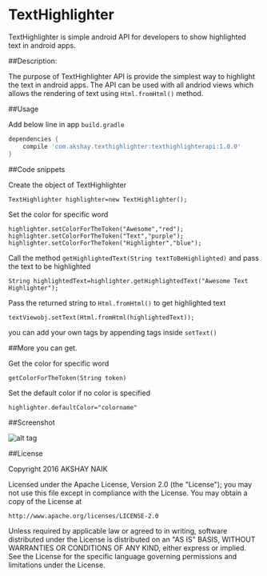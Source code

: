 # TextHighlighter 

TextHighlighter is simple android API for developers to show highlighted text in android apps.

##Description:

The purpose of TextHighlighter API is provide the simplest way to highlight the text in android apps.
The API can be used with all andriod views which allows the rendering of text using ```Html.fromHtml()``` method.

##Usage

Add below line in app ```build.gradle```

 
```gradle
dependencies {
	compile 'com.akshay.texthighlighter:texthighlighterapi:1.0.0'
}
```

##Code snippets

Create the object of TextHighlighter

```TextHighlighter highlighter=new TextHighlighter();```

Set the color for specific word

```
highlighter.setColorForTheToken("Awesome","red");
highlighter.setColorForTheToken("Text","purple");
highlighter.setColorForTheToken("Highlighter","blue");
```

Call the method ```getHighlightedText(String textToBeHighlighted)``` and pass the text to be highlighted

```
String highlightedText=highlighter.getHighlightedText("Awesome Text Highlighter");
```

Pass the returned string to ```Html.fromHtml()``` to get highlighted text

``` textViewobj.setText(Html.fromHtml(highlightedText)); ```

you can add your own tags by appending tags inside ```setText()``` 

##More you can get.

Get the color for specific word

```getColorForTheToken(String token)```

Set the default color if no color is specified

``` highlighter.defaultColor="colorname" ```

##Screenshot


![alt tag](https://raw.githubusercontent.com/akshay-naik/TextHighlighter/master/scrennshot.jpg)



##License

Copyright 2016 AKSHAY NAIK

Licensed under the Apache License, Version 2.0 (the "License");
you may not use this file except in compliance with the License.
You may obtain a copy of the License at

    http://www.apache.org/licenses/LICENSE-2.0

Unless required by applicable law or agreed to in writing, software
distributed under the License is distributed on an "AS IS" BASIS,
WITHOUT WARRANTIES OR CONDITIONS OF ANY KIND, either express or implied.
See the License for the specific language governing permissions and
limitations under the License.





